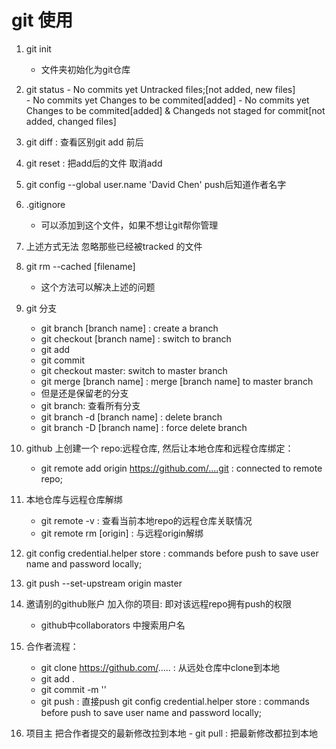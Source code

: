 # git 使用
1. git init
	- 文件夹初始化为git仓库
2. git status 
        - No commits yet  Untracked files;[not added, new files]      
        - No commits yet  Changes to be commited[added] 
        - No commits yet  Changes to be commited[added]  &  Changeds not staged for commit[not added, changed files]
	
3. git diff : 查看区别git add 前后
4. git reset : 把add后的文件 取消add
5. git config --global user.name 'David Chen' push后知道作者名字
6. .gitignore
	- 可以添加到这个文件，如果不想让git帮你管理
7. 上述方式无法 忽略那些已经被tracked 的文件
8. git rm --cached [filename]
	- 这个方法可以解决上述的问题
9. git 分支
	- git branch [branch name]   :  create a branch	
	- git checkout [branch name] :	switch to branch
	- git add 
	- git commit 
	- git checkout master: switch to master branch
	- git merge [branch name] : merge [branch name] to master branch
	- 但是还是保留老的分支
	- git branch: 查看所有分支
	- git branch -d [branch name] : delete branch
	- git branch -D [branch name] : force delete branch
10. github 上创建一个 repo:远程仓库, 然后让本地仓库和远程仓库绑定： 
 	- git remote add origin https://github.com/....git : connected to remote repo;
11. 本地仓库与远程仓库解绑
	- git remote -v : 查看当前本地repo的远程仓库关联情况
	- git remote rm [origin] : 与远程origin解绑
12. git config credential.helper store   : commands before push to save user name and password locally;
13. git push --set-upstream origin master
14. 邀请别的github账户 加入你的项目: 即对该远程repo拥有push的权限
	- github中collaborators 中搜索用户名
15. 合作者流程：
	- git clone https://github.com/..... : 从远处仓库中clone到本地
	- git add .
	- git commit -m '' 
	- git push : 直接push 
	    git config credential.helper store   : commands before push to save user name and password locally;
16. 项目主 把合作者提交的最新修改拉到本地
        - git pull : 把最新修改都拉到本地
 
 
 
